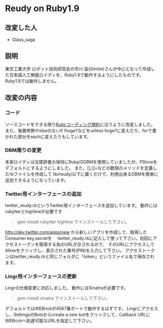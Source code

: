 # Reudy on Ruby1.9

## 改変した人

* Glass_saga

## 説明

東京工業大学 ロボット技術研究会の市川 宙(Gimite)さんが中心となって作成した日本語人工無能ロイディを、Ruby1.9で動作するようにしたものです。
Ruby1.8では動作しません。

## 改変の内容

### コード

ソースコードをできる限り[Rubyコーディング規約](http://shugo.net/ruby-codeconv/codeconv.html)に沿うように改変しました。
また、後置修飾やelseのないif !hoge?などをunless hoge?に変えたり、forで書かれた部分をeachに変えたりもしています。

### DBM周りの変更

本家ロイディは文尾辞書の保持にRuby/GDBMを使用していましたが、PStoreをデフォルトにするようにしました。
また、[],[]=などの数個のメソッドを定義したrbファイルを作成して lib/reudy/以下に置くだけで、利用出来るDBMを簡単に追加できるようになっています。

### Twitter用インターフェースの追加

twitter_reudy.rbというTwitter用インターフェースを追加しています。 
動作にはrubytterとhighlineが必要です 
>gem install rubytter highline 
でインストールして下さい。 
 
http://dev.twitter.com/apps/new から新しいアプリを作成して、取得したConsumer key,secretを　
twitter_reudy.rbに記入して使って下さい。初回にアクセストークンを取得する為のURLが示されるので、
そのURLにアクセスしてAllowをクリックし、表示された番号(PIN)を入力して下さい。
アクセストークンはtwitter_reudy.rbと同じフォルダに「token」というファイル名で保存されます。

### Lingr用インターフェースの更新

Lingrの仕様変更に対応しました。
動作にはSinatraが必要です。
>gem install sinatra
でインストールして下さい。

デフォルトではWEBrickが4567番ポートで動作するはずです。
Lingrにアクセスし、SettingsのBotsからcreate a new botをクリックして、Callback URLにWEBrickへ到達可能なURLを指定して下さい。
